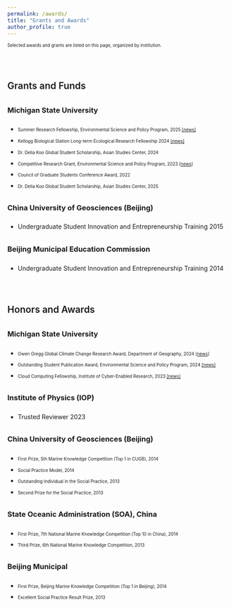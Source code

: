 ```yaml
---
permalink: /awards/
title: "Grants and Awards"
author_profile: true
---
```


<style>
h2 {
 margin-top: 3.5em;     
 margin-bottom: 0.6em;
 font-weight: 600;
}

h3 {
 margin-top: 2em;
 margin-bottom: 1.5em;
 font-weight: 500;
}

p {
  font-size: 0.7em; 
}

h2::after {
 display: none !important;
}

h3::after {
 display: none !important;
}

ul li, ol li {
 margin-bottom: 0.25em;
}

hr {
 display: none !important;
}
</style>

Selected awards and grants are listed on this page, organized by institution.

## Grants and Funds
### <strong>Michigan State University</strong>
* Summer Research Fellowship, Environmental Science and Policy Program, 2025 <a href="https://espp.msu.edu/resources/summer-research-fellowships.html">[news]</a>

* Kellogg Biological Station Long-term Ecological Research Fellowship 2024 <a href="https://lter.kbs.msu.edu/get-involved/lter-graduate-fellowships/">[news]</a>

* Dr. Delia Koo Global Student Scholarship, Asian Studies Center, 2024

* Competitive Research Grant, Environmental Science and Policy Program, 2023 <a href="https://espp.msu.edu/resources/competitive-research-grant.html">[news]</a>

* Council of Graduate Students Conference Award, 2022

* Dr. Delia Koo Global Student Scholarship, Asian Studies Center, 2025 

### <strong>China University of Geosciences (Beijing)</strong>
* Undergraduate Student Innovation and Entrepreneurship Training 2015

### <strong>Beijing Municipal Education Commission</strong>
* Undergraduate Student Innovation and Entrepreneurship Training 2014

## Honors and Awards
### <strong>Michigan State University</strong>
* Owen Gregg Global Climate Change Research Award, Department of Geography, 2024 <a href="https://geo.msu.edu/news-events/news/2024-05-20.html">[news]</a>

* Outstanding Student Publication Award, Environmental Science and Policy Program, 2024 <a href="https://espp.msu.edu/resources/publication-awards.html">[news]</a>

* Cloud Computing Fellowship, Institute of Cyber-Enabled Research, 2023 <a href="https://icer.msu.edu/News/2023-Cloud-Computing-Fellows-Embark-on-Journey-of-Innovation">[news]</a>

### <strong>Institute of Physics (IOP)</strong>
* Trusted Reviewer 2023

### <strong>China University of Geosciences (Beijing)</strong>
* First Prize, 5th Marine Knowledge Competition (Top 1 in CUGB), 2014

* Social Practice Model, 2014

* Outstanding Individual in the Social Practice, 2013

* Second Prize for the Social Practice, 2013

### <strong>State Oceanic Administration (SOA), China</strong>
* First Prize, 7th National Marine Knowledge Competition (Top 10 in China), 2014

* Third Prize, 6th National Marine Knowledge Competition, 2013

### <strong>Beijing Municipal</strong>
* First Prize, Beijing Marine Knowledge Competition (Top 1 in Beijing), 2014

* Excellent Social Practice Result Prize, 2013

